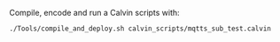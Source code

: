 Compile, encode and run a Calvin scripts with:

```
./Tools/compile_and_deploy.sh calvin_scripts/mqtts_sub_test.calvin
```
